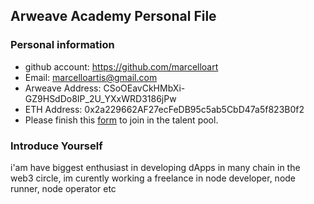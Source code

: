 ## Arweave Academy Personal File

### Personal information

- github account: https://github.com/marcelloart
- Email: marcelloartis@gmail.com
- Arweave Address: CSoOEavCkHMbXi-GZ9HSdDo8IP_2U_YXxWRD3186jPw
- ETH Address: 0x2a229662AF27ecFeDB95c5ab5CbD47a5f823B0f2
- Please finish this [form](https://docs.google.com/forms/d/e/1FAIpQLSfWA5fIIcBgmRppm3jNz5vmf9Mai_QMVil-2pO4r7YKn_Zhtw/viewform?usp=sf_link) to join in the talent pool.

### Introduce Yourself
 i'am have biggest enthusiast in developing dApps in many chain in the web3 circle, im curently working a freelance in node developer, node runner, node operator etc
